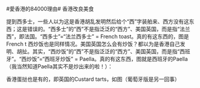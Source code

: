 #愛香港的84000理由# 香港改良美食

提到西多士，一些人以为这是香港胡乱发明然后给个“西”字装舶来、西方没有这东西；这是错误的。“西多士”的“西”不是指泛泛的“西方”、美国英国，而是指“法兰西”，即法国。“西多士”=“法兰西多士” = French toast。真的有这东西的，图是French t
西炒饭也是同样情况。美国英国怎么会有炒饭？都以为是香港自己发明、胡扯。其实，“西炒饭”的“西”不是指泛泛的“西方”、美国英国，而是指“西班牙”。“西炒饭”=“西班牙炒饭” = Paella。真的有这东西，图就是西班牙的Paella（我当然知道Paella其实不是炒出来的啦！）：

香港蛋挞也是有的，即英国的Custard tarts，如图（葡萄牙版是另一回事）
